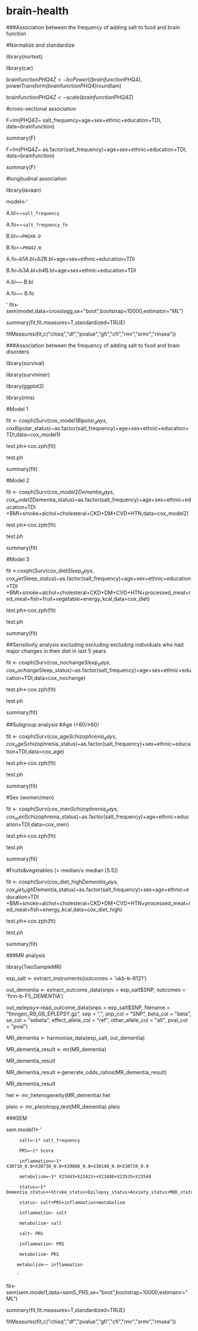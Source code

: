 # brain-health
###Association between the frequency of adding salt to food and brain function

#Normalize and standardize

library(nortest) 

library(car)

brainfunction$PHQ4Z<-bcPower((brainfunction$PHQ4), powerTransform(brainfunction$PHQ4)$roundlam)

brainfunction$PHQ4Z<-scale(brainfunction$PHQ4Z)

#cross-sectional association

F=lm(PHQ4Z~ salt_frequency+age+sex+ethnic+education+TDI, data=brainfunction)

summary(F)

F=lm(PHQ4Z~ as.factor(salt_frequency)+age+sex+ethnic+education+TDI, data=brainfunction)

summary(F)

#longitudinal association 

library(lavaan)

model<-'

A.bl=~`salt_frequency`

A.fo=~`salt_frequency_fo`

B.bl=~`PHQ40.0`

B.fo=~`PHQ42.0`

A.fo~b1*A.bl+b2*B.bl+age+sex+ethnic+education+TDI

B.fo~b3*A.bl+b4*B.bl+age+sex+ethnic+education+TDI

A.bl~~ B.bl

A.fo~~ B.fo

'
fit<-sem(model,data=crosslagg,se="boot",bootstrap=10000,estimator="ML")

summary(fit,fit.measures=T,standardized=TRUE)

fitMeasures(fit,c("chisq","df","pvalue","gfi","cfi","rmr","srmr","rmsea"))

###Association between the frequency of adding salt to food and brain disorders

library(survival)

library(survminer)

library(ggplot2)

library(rms)

#Model 1

fit <- coxph(Surv(cox_model1$Bipolar_days,cox$Bipolar_status)~as.factor(salt_frequency)+age+sex+ethnic+education+TDI,data=cox_model1)

test.ph<-cox.zph(fit)

test.ph

summary(fit)

#Model 2

fit <- coxph(Surv(cox_model2$Dementia_days,cox_model2$Dementia_status)~as.factor(salt_frequency)+age+sex+ethnic+education+TDI
                  +BMI+smoke+alchol+cholesteral+CKD+DM+CVD+HTN,data=cox_model2)
                  
test.ph<-cox.zph(fit)

test.ph

summary(fit)

#Model 3 

fit <-coxph(Surv(cox_diet$Sleep_days,cox_diet$Sleep_status)~as.factor(salt_frequency)+age+sex+ethnic+education+TDI
                  +BMI+smoke+alchol+cholesteral+CKD+DM+CVD+HTN+processed_meat+red_meat+fish+fruit+vegetable+energy_kcal,data=cox_diet)
                  
test.ph<-cox.zph(fit)

test.ph

summary(fit)

##Sensitivity analysis excluding excluding excluding individuals who had major changes in their diet in last 5 years

fit <- coxph(Surv(cox_nochange$Sleep_days,cox_nochange$Sleep_status)~as.factor(salt_frequency)+age+sex+ethnic+education+TDI,data=cox_nochange)

test.ph<-cox.zph(fit)

test.ph

summary(fit)

##Subgroup analysis
#Age (<60/≥60）

fit <- coxph(Surv(cox_age$Schizophrenia_days,cox_age$Schizophrenia_status)~as.factor(salt_frequency)+sex+ethnic+education+TDI,data=cox_age)

test.ph<-cox.zph(fit)

test.ph

summary(fit)

#Sex (women/men)

fit <- coxph(Surv(cox_men$Schizophrenia_days,cox_men$Schizophrenia_status)~as.factor(salt_frequency)+age+ethnic+education+TDI,data=cox_men)

test.ph<-cox.zph(fit)

test.ph

summary(fit)

#Fruits&vegetables (< median/≥ median [5.5])

fit <- coxph(Surv(cox_diet_high$Dementia_days,cox_diet_high$Dementia_status)~as.factor(salt_frequency)+sex+age+ethnic+education+TDI
                  +BMI+smoke+alchol+cholesteral+CKD+DM+CVD+HTN+processed_meat+red_meat+fish+energy_kcal,data=cox_diet_high)
                  
test.ph<-cox.zph(fit)

test.ph

summary(fit)

###MR analysis

library(TwoSampleMR)

exp_salt <- extract_instruments(outcomes = 'ukb-b-8121')

out_dementia <- extract_outcome_data(snps = exp_salt$SNP, outcomes = 'finn-b-F5_DEMENTIA')

out_eplepsy<-read_outcome_data(snps = exp_salt$SNP, filename = "finngen_R9_G6_EPLEPSY.gz",
                             sep = ",", snp_col = "SNP",
                             beta_col = "beta", se_col = "sebeta",
                             effect_allele_col = "ref",
                             other_allele_col = "alt",
                             pval_col = "pval")
                             
MR_dementia <- harmonise_data(exp_salt, out_dementia)

MR_dementia_result <- mr(MR_dementia)

MR_dementia_result

MR_dementia_result <-generate_odds_ratios(MR_dementia_result)

MR_dementia_result

het <- mr_heterogeneity(MR_dementia)
het

pleio <- mr_pleiotropy_test(MR_dementia)
pleio



###SEM

sem.model1<-'

         salt=~1* salt_frequency
         
         PRS=~1* Score
         
         inflammation=~1* X30710_0.0+X30730_0.0+X30000_0.0+X30140_0.0+X30720_0.0

         metabolism=~1* X23443+X23421++X23480+X23535+X23549
         
         status=~1* Dementia_status++Stroke_status+Epilepsy_status+Anxiety_status+MDD_status+Sleep_status+Bipolar_status+Schizophrenia_status
         
         status~ salt+PRS+inflammation+metabolism
         
         inflammation~ salt
         
         metabolism~ salt
         
         salt~ PRS
         
         inflammation~ PRS

         metabolism~ PRS
         
        metabolism~~ inflammation
        
        '
fit<-sem(sem.model1,data=sem5_PRS,se="boot",bootstrap=10000,estimator="ML")

summary(fit,fit.measures=T,standardized=TRUE)

fitMeasures(fit,c("chisq","df","pvalue","gfi","cfi","rmr","srmr","rmsea"))



